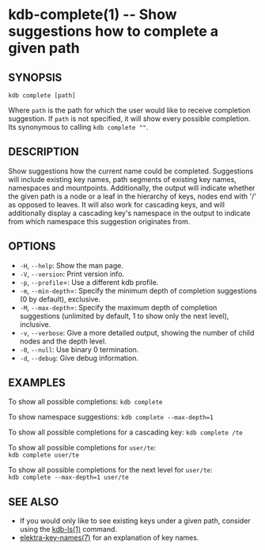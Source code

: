 kdb-complete(1) -- Show suggestions how to complete a given path
================================

## SYNOPSIS

`kdb complete [path]`  

Where `path` is the path for which the user would like to receive completion suggestion.
If `path` is not specified, it will show every possible completion. Its synonymous to calling `kdb complete ""`.

## DESCRIPTION

Show suggestions how the current name could be completed.
Suggestions will include existing key names, path segments of existing key names, namespaces and mountpoints.
Additionally, the output will indicate whether the given path is a node or a leaf in the hierarchy of keys,
nodes end with '/' as opposed to leaves.
It will also work for cascading keys, and will additionally display a cascading key's namespace in the output
to indicate from which namespace this suggestion originates from.

## OPTIONS

- `-H`, `--help`:
  Show the man page.
- `-V`, `--version`:
  Print version info.
- `-p`, `--profile`=<profile>:
  Use a different kdb profile.
- `-m`, `--min-depth`=<min-depth>:
  Specify the minimum depth of completion suggestions (0 by default), exclusive.
- `-M`, `--max-depth`=<max-depth>:
  Specify the maximum depth of completion suggestions (unlimited by default, 1 to show only the next level), inclusive.
- `-v`, `--verbose`:
  Give a more detailed output, showing the number of child nodes and the depth level.
- `-0`, `--null`:
  Use binary 0 termination.
- `-d`, `--debug`:
  Give debug information.

## EXAMPLES

To show all possible completions:
`kdb complete`

To show namespace suggestions:
`kdb complete --max-depth=1`

To show all possible completions for a cascading key:
`kdb complete /te`

To show all possible completions for `user/te`:  
`kdb complete user/te`

To show all possible completions for the next level for `user/te`:  
`kdb complete --max-depth=1 user/te`

## SEE ALSO

- If you would only like to see existing keys under a given path, consider using the [kdb-ls(1)](kdb-ls.md) command.
- [elektra-key-names(7)](elektra-key-names.md) for an explanation of key names.